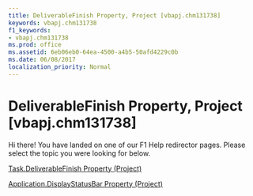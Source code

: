 ```yaml
---
title: DeliverableFinish Property, Project [vbapj.chm131738]
keywords: vbapj.chm131738
f1_keywords:
- vbapj.chm131738
ms.prod: office
ms.assetid: 6eb06eb0-64ea-4500-a4b5-50afd4229c0b
ms.date: 06/08/2017
localization_priority: Normal
---
```



# DeliverableFinish Property, Project [vbapj.chm131738]

Hi there! You have landed on one of our F1 Help redirector pages. Please select the topic you were looking for below.

[Task.DeliverableFinish Property (Project)](http://msdn.microsoft.com/library/255a464b-ba2d-0701-f991-ba2b4b6cffd9%28Office.15%29.aspx)

[Application.DisplayStatusBar Property (Project)](http://msdn.microsoft.com/library/9764173e-6ea3-29d1-5b79-fb763986584b%28Office.15%29.aspx)


